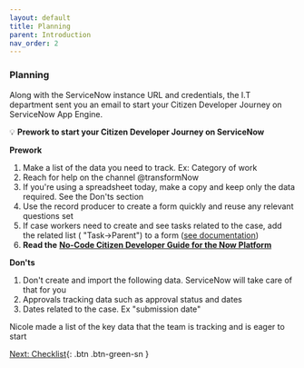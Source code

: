 ```yaml
---
layout: default
title: Planning
parent: Introduction
nav_order: 2
---
```


### Planning

Along with the ServiceNow instance URL and credentials, the I.T department sent you an email to start your Citizen Developer Journey on ServiceNow App Engine.

💡 **Prework to start your Citizen Developer Journey on ServiceNow**

**Prework**

1. Make a list of the data you need to track. Ex: Category of work
2. Reach for help on the channel @transformNow
3. If you're using a spreadsheet today, make a copy and keep only the data required. See the Don'ts section
4. Use the record producer to create a form quickly and reuse any relevant questions set
5. If case workers need to create and see tasks related to the case, add the related list ( "Task-\>Parent") to a form ([see documentation](https://docs.servicenow.com/bundle/sandiego-platform-administration/page/administer/form-administration/concept/configure-form-layout.html))
6. **Read the** [**No-Code Citizen Developer Guide for the Now Platform**](https://developer.servicenow.com/dev.do#!/guides/rome/now-platform/citizen-dev-guide/cd-planning)

**Don'ts**

1. Don't create and import the following data. ServiceNow will take care of that for you
  1. Approvals tracking data such as approval status and dates
  2. Dates related to the case. Ex "submission date"

Nicole made a list of the key data that the team is tracking and is eager to start

[Next: Checklist](./Part_0.3_Takeoff_Checklist.md){: .btn .btn-green-sn }
